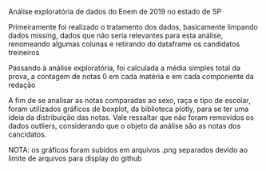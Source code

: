 Análise exploratória de dados do Enem de 2019 no estado de SP

Primeiramente foi realizado o tratamento dos dados, basicamente limpando dados missing, dados que não seria relevantes para esta análise, renomeando algumas colunas e
retirando do dataframe os candidatos treineiros

Passando à análise exploratória, foi calculada a média simples total da prova, a contagem de notas 0 em cada matéria e em cada componente da redação

A fim de se analisar as notas comparadas ao sexo, raça e tipo de escolar, foram utilizados gráficos de boxplot, da biblioteca plotly, para se ter uma ideia da distribuição
das notas. Vale ressaltar que não foram removidos os dados outliers, considerando que o objeto da análise são as notas dos cancidatos.

NOTA: os gráficos foram subidos em arquivos .png separados devido ao limite de arquivos para display do github
